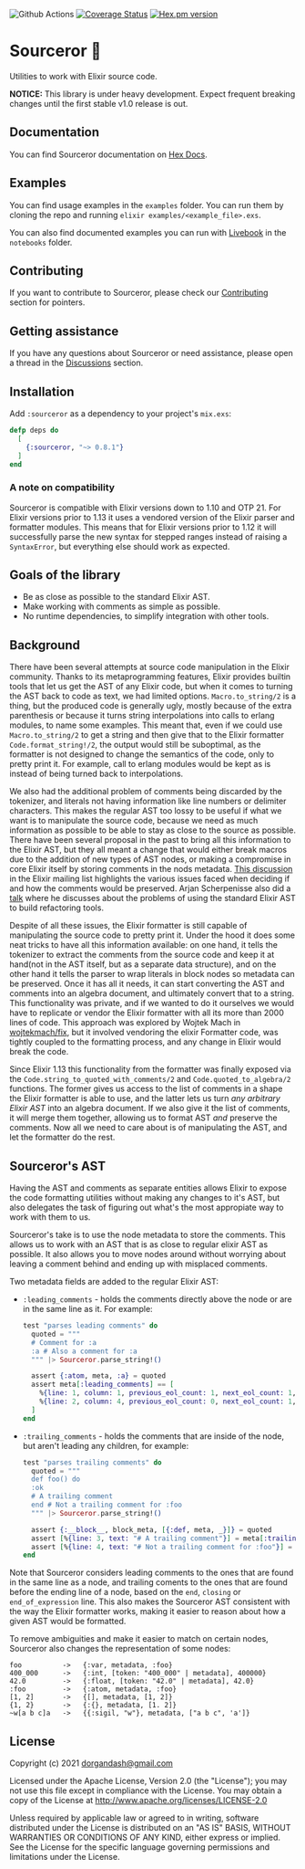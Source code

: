 ![Github Actions](https://github.com/doorgan/sourceror/actions/workflows/main.yml/badge.svg?branch=main)
[![Coverage Status](https://coveralls.io/repos/github/doorgan/sourceror/badge.svg?branch=main)](https://coveralls.io/github/doorgan/sourceror?branch=main)
[![Hex.pm version](https://img.shields.io/hexpm/v/sourceror)](https://hex.pm/packages/sourceror)

# Sourceror 🧙

Utilities to work with Elixir source code.

**NOTICE:** This library is under heavy development. Expect frequent breaking
changes until the first stable v1.0 release is out.

## Documentation

You can find Sourceror documentation on [Hex Docs](https://hexdocs.pm/sourceror/readme.html).

## Examples

You can find usage examples in the `examples` folder. You can run them by
cloning the repo and running `elixir examples/<example_file>.exs`.

You can also find documented examples you can run with [Livebook](https://github.com/elixir-nx/livebook)
in the `notebooks` folder.

## Contributing

If you want to contribute to Sourceror, please check our
[Contributing](https://github.com/doorgan/sourceror/blob/master/CONTRIBUTING.md)
section for pointers.

## Getting assistance

If you have any questions about Sourceror or need assistance, please open a
thread in the [Discussions](https://github.com/doorgan/sourceror/discussions)
section.

<!-- MDOC !-->

## Installation

Add `:sourceror` as a dependency to your project's `mix.exs`:

```elixir
defp deps do
  [
    {:sourceror, "~> 0.8.1"}
  ]
end
```

### A note on compatibility

Sourceror is compatible with Elixir versions down to 1.10 and OTP 21. For Elixir
versions prior to 1.13 it uses a vendored version of the Elixir parser and
formatter modules. This means that for Elixir versions prior to 1.12 it will
successfully parse the new syntax for stepped ranges instead of raising a
`SyntaxError`, but everything else should work as expected.

## Goals of the library

- Be as close as possible to the standard Elixir AST.
- Make working with comments as simple as possible.
- No runtime dependencies, to simplify integration with other tools.

## Background

There have been several attempts at source code manipulation in the Elixir
community. Thanks to its metaprogramming features, Elixir provides builtin tools
that let us get the AST of any Elixir code, but when it comes to turning
the AST back to code as text, we had limited options. `Macro.to_string/2` is a
thing, but the produced code is generally ugly, mostly because of the extra
parenthesis or because it turns string interpolations into calls to erlang
modules, to name some examples. This meant that, even if we could use
`Macro.to_string/2` to get a string and then give that to the Elixir formatter
`Code.format_string!/2`, the output would still be suboptimal, as the formatter
is not designed to change the semantics of the code, only to pretty print it.
For example, call to erlang modules would be kept as is instead of being turned
back to interpolations.

We also had the additional problem of comments being discarded by the tokenizer,
and literals not having information like line numbers or delimiter characters.
This makes the regular AST too lossy to be useful if what we want is to
manipulate the source code, because we need as much information as possible to
be able to stay as close to the source as possible. There have been several
proposal in the past to bring all this information to the Elixir AST, but they
all meant a change that would either break macros due to the addition of new
types of AST nodes, or making a compromise in core Elixir itself by storing
comments in the nods metadata. [This
discussion](https://groups.google.com/u/1/g/elixir-lang-core/c/GM0yM5Su1Zc/m/poIKsiEVDQAJ)
in the Elixir mailing list highlights the various issues faced when deciding if
and how the comments would be preserved. Arjan Scherpenisse also did a
[talk](https://www.youtube.com/watch?v=aM0BLWgr0g4&t=117s) where he discusses
about the problems of using the standard Elixir AST to build refactoring tools.

Despite of all these issues, the Elixir formatter is still capable of
manipulating the source code to pretty print it. Under the hood it does some
neat tricks to have all this information available: on one hand, it tells the
tokenizer to extract the comments from the source code and keep it at hand(not
in the AST itself, but as a separate data structure), and on the other hand it
tells the parser to wrap literals in block nodes so metadata can be preserved.
Once it has all it needs, it can start converting the AST and comments into an
algebra document, and ultimately convert that to a string. This functionality
was private, and if we wanted to do it ourselves we would have to replicate or
vendor the Elixir formatter with all its more than 2000 lines of code. This
approach was explored by Wojtek Mach in
[wojtekmach/fix](https://github.com/wojtekmach/fix), but it involved vendoring
the elixir Formatter code, was tightly coupled to the formatting process, and
any change in Elixir would break the code.

Since Elixir 1.13 this functionality from the formatter was finally exposed via
the `Code.string_to_quoted_with_comments/2` and `Code.quoted_to_algebra/2`
functions. The former gives us access to the list of comments in a shape the
Elixir formatter is able to use, and the latter lets us turn _any arbitrary
Elixir AST_ into an algebra document. If we also give it the list of comments,
it will merge them together, allowing us to format AST _and_ preserve the
comments. Now all we need to care about is of manipulating the AST, and let the
formatter do the rest.

## Sourceror's AST

Having the AST and comments as separate entities allows Elixir to expose the
code formatting utilities without making any changes to it's AST, but also
delegates the task of figuring out what's the most appropiate way to work with
them to us.

Sourceror's take is to use the node metadata to store the comments. This allows
us to work with an AST that is as close to regular elixir AST as possible. It
also allows you to move nodes around without worrying about leaving a comment
behind and ending up with misplaced comments.

Two metadata fields are added to the regular Elixir AST:

- `:leading_comments` - holds the comments directly above the node or are in
  the same line as it. For example:

  ```elixir
  test "parses leading comments" do
    quoted = """
    # Comment for :a
    :a # Also a comment for :a
    """ |> Sourceror.parse_string!()

    assert {:atom, meta, :a} = quoted
    assert meta[:leading_comments] == [
      %{line: 1, column: 1, previous_eol_count: 1, next_eol_count: 1, text: "# Comment for :a"},
      %{line: 2, column: 4, previous_eol_count: 0, next_eol_count: 1, text: "# Also a comment for :a"},
    ]
  end
  ```

- `:trailing_comments` - holds the comments that are inside of the node, but
  aren't leading any children, for example:

  ```elixir
  test "parses trailing comments" do
    quoted = """
    def foo() do
    :ok
    # A trailing comment
    end # Not a trailing comment for :foo
    """ |> Sourceror.parse_string!()

    assert {:__block__, block_meta, [{:def, meta, _}]} = quoted
    assert [%{line: 3, text: "# A trailing comment"}] = meta[:trailing_comments]
    assert [%{line: 4, text: "# Not a trailing comment for :foo"}] = block_meta[:trailing_comments]
  end
  ```

Note that Sourceror considers leading comments to the ones that are found in the
same line as a node, and trailing coments to the ones that are found before the
ending line of a node, based on the `end`, `closing` or `end_of_expression`
line. This also makes the Sourceror AST consistent with the way the Elixir
formatter works, making it easier to reason about how a given AST would be
formatted.

To remove ambiguities and make it easier to match on certain nodes, Sourceror
also changes the representation of some nodes:

```
foo          ->   {:var, metadata, :foo}
400_000      ->   {:int, [token: "400_000" | metadata], 400000}
42.0         ->   {:float, [token: "42.0" | metadata], 42.0}
:foo         ->   {:atom, metadata, :foo}
[1, 2]       ->   {[], metadata, [1, 2]}
{1, 2}       ->   {:{}, metadata, [1. 2]}
~w[a b c]a   ->   {{:sigil, "w"}, metadata, ["a b c", 'a']}
```

## License

Copyright (c) 2021 dorgandash@gmail.com

Licensed under the Apache License, Version 2.0 (the "License"); you may not use
this file except in compliance with the License. You may obtain a copy of the
License at http://www.apache.org/licenses/LICENSE-2.0

Unless required by applicable law or agreed to in writing, software distributed
under the License is distributed on an "AS IS" BASIS, WITHOUT WARRANTIES OR
CONDITIONS OF ANY KIND, either express or implied. See the License for the
specific language governing permissions and limitations under the License.
